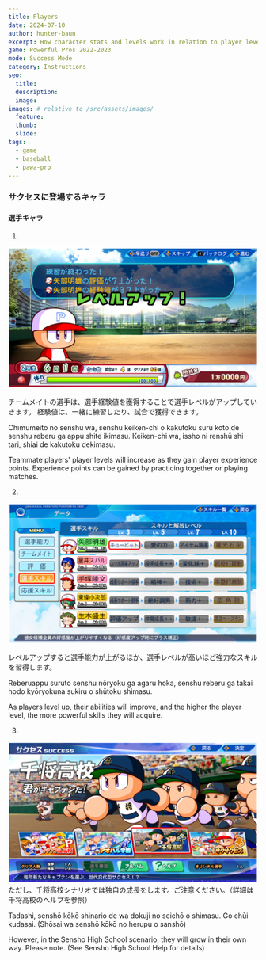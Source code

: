 ```yaml
---
title: Players
date: 2024-07-10
author: hunter-baun
excerpt: How character stats and levels work in relation to player levels and growth.
game: Powerful Pros 2022-2023
mode: Success Mode
category: Instructions
seo:
  title:
  description:
  image: 
images: # relative to /src/assets/images/
  feature:
  thumb: 
  slide:
tags:
  - game
  - baseball
  - pawa-pro
---
```

### サクセスに登場するキャラ

#### 選手キャラ

1. 
![Screen showing teammates leveling up](1.png)

チームメイトの選手は、選手経験値を獲得することで選手レベルがアップしていきます。
経験値は、一緒に練習したり、試合で獲得できます。

Chīmumeito no senshu wa, senshu keiken-chi o kakutoku suru koto de senshu reberu ga appu shite ikimasu. Keiken-chi wa, issho ni renshū shi tari, shiai de kakutoku dekimasu.


Teammate players' player levels will increase as they gain player experience points.
Experience points can be gained by practicing together or playing matches.

2. 
![Teammate status screen showing levels and benefits](2.png)

レベルアップすると選手能力が上がるほか、選手レベルが高いほど強力なスキルを習得します。

Reberuappu suruto senshu nōryoku ga agaru hoka, senshu reberu ga takai hodo kyōryokuna sukiru o shūtoku shimasu.

As players level up, their abilities will improve, and the higher the player level, the more powerful skills they will acquire.

3. 
![Main menu showing Shosai High School selection](3.png)
ただし、千将高校シナリオでは独自の成長をします。ご注意ください。（詳細は千将高校のヘルプを参照）

Tadashi, senshō kōkō shinario de wa dokuji no seichō o shimasu. Go chūi kudasai. (Shōsai wa senshō kōkō no herupu o sanshō)

However, in the Sensho High School scenario, they will grow in their own way. Please note. (See Sensho High School Help for details)